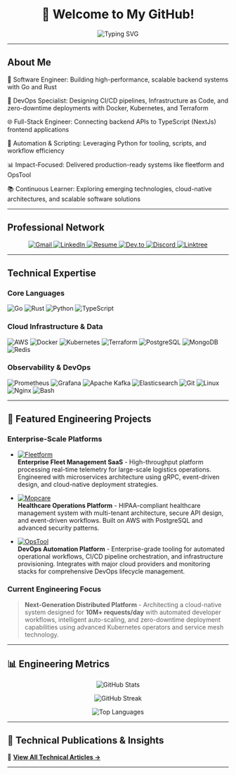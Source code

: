 <h1 align="center">👋 Welcome to My GitHub!</h1>

<p align="center">
  <img src="https://readme-typing-svg.demolab.com?font=Raleway&weight=700&size=26&pause=1000&color=00BFAE&center=true&vCenter=true&width=700&lines=Senior+Backend+Engineer+%7C+DevOps+%7C+Platform+Specialist;Building+Cloud-Native,+High-Performance+Systems!" alt="Typing SVG" />
</p>

---

## About Me

🔧 Software Engineer: Building high-performance, scalable backend systems with Go and Rust

🚀 DevOps Specialist: Designing CI/CD pipelines, Infrastructure as Code, and zero-downtime deployments with Docker, Kubernetes, and Terraform

🌐 Full-Stack Engineer: Connecting backend APIs to TypeScript (NextJs) frontend applications

🐍 Automation & Scripting: Leveraging Python for tooling, scripts, and workflow efficiency

📊 Impact-Focused: Delivered production-ready systems like fleetform and OpsTool

📚 Continuous Learner: Exploring emerging technologies, cloud-native architectures, and scalable software solutions

---

## Professional Network

<p align="center">
  <a href="mailto:ajayioba2000@gmail.com" target="_blank">
    <img src="https://img.shields.io/badge/Email-D14836?style=for-the-badge&logo=gmail&logoColor=white" alt="Gmail"/>
  </a>
  <a href="https://www.linkedin.com/in/obanijesuajayi" target="_blank">
    <img src="https://img.shields.io/badge/LinkedIn-%230077B5?style=for-the-badge&logo=linkedin&logoColor=white" alt="LinkedIn"/>
  </a>
  <a href="https://acrobat.adobe.com/id/urn:aaid:sc:EU:96740098-e79f-48bd-a999-d945c4d6db7c" target="_blank">
    <img src="https://img.shields.io/badge/Resume-%23FF9800.svg?style=for-the-badge&logo=adobe&logoColor=white" alt="Resume"/>
  </a>
  <a href="https://dev.to/obeej" target="_blank">
    <img src="https://img.shields.io/badge/Tech_Blog-%23000000.svg?style=for-the-badge&logo=devdotto&logoColor=white" alt="Dev.to"/>
  </a>
  <a href="https://discord.gg/@Obeej" target="_blank">
    <img src="https://img.shields.io/badge/Discord-%237289DA?style=for-the-badge&logo=discord&logoColor=white" alt="Discord"/>
  </a>
  <a href="https://linktr.ee/obeej" target="_blank">
    <img src="https://img.shields.io/badge/All_Links-%2300C4CC?style=for-the-badge&logo=linktree&logoColor=white" alt="Linktree"/>
  </a>
</p>

---

## Technical Expertise

### Core Languages
![Go](https://img.shields.io/badge/Go-00ADD8?style=flat&logo=go&logoColor=white)
![Rust](https://img.shields.io/badge/Rust-000000?style=flat&logo=rust&logoColor=white)
![Python](https://img.shields.io/badge/Python-3776AB?style=flat&logo=python&logoColor=white)
![TypeScript](https://img.shields.io/badge/TypeScript-3178C6?style=flat&logo=typescript&logoColor=white)

### Cloud Infrastructure & Data
![AWS](https://img.shields.io/badge/AWS-FF9900?style=flat&logo=amazonaws&logoColor=white)
![Docker](https://img.shields.io/badge/Docker-2496ED?style=flat&logo=docker&logoColor=white)
![Kubernetes](https://img.shields.io/badge/Kubernetes-326CE5?style=flat&logo=kubernetes&logoColor=white)
![Terraform](https://img.shields.io/badge/Terraform-844FBA?style=flat&logo=terraform&logoColor=white)
![PostgreSQL](https://img.shields.io/badge/PostgreSQL-4169E1?style=flat&logo=postgresql&logoColor=white)
![MongoDB](https://img.shields.io/badge/MongoDB-47A248?style=flat&logo=mongodb&logoColor=white)
![Redis](https://img.shields.io/badge/Redis-DC382D?style=flat&logo=redis&logoColor=white)

### Observability & DevOps
![Prometheus](https://img.shields.io/badge/Prometheus-E6522C?style=flat&logo=prometheus&logoColor=white)
![Grafana](https://img.shields.io/badge/Grafana-F46800?style=flat&logo=grafana&logoColor=white)
![Apache Kafka](https://img.shields.io/badge/Apache_Kafka-231F20?style=flat&logo=apachekafka&logoColor=white)
![Elasticsearch](https://img.shields.io/badge/Elasticsearch-005571?style=flat&logo=elasticsearch&logoColor=white)
![Git](https://img.shields.io/badge/Git-F05032?style=flat&logo=git&logoColor=white)
![Linux](https://img.shields.io/badge/Linux-FCC624?style=flat&logo=linux&logoColor=black)
![Nginx](https://img.shields.io/badge/Nginx-009639?style=flat&logo=nginx&logoColor=white)
![Bash](https://img.shields.io/badge/Bash-4EAA25?style=flat&logo=gnubash&logoColor=white)

---

## 🚀 Featured Engineering Projects

### Enterprise-Scale Platforms

- [![Fleetform](https://img.shields.io/badge/Fleetform-00BFAE?style=for-the-badge&logo=docker&logoColor=white)](https://github.com/ObeeJ/fleetform)  
  **Enterprise Fleet Management SaaS** - High-throughput platform processing real-time telemetry for large-scale logistics operations. Engineered with microservices architecture using gRPC, event-driven design, and cloud-native deployment strategies.

- [![Mopcare](https://img.shields.io/badge/Mopcare-1976D2?style=for-the-badge&logo=aws&logoColor=white)](https://github.com/ObeeJ/mopcare)  
  **Healthcare Operations Platform** - HIPAA-compliant healthcare management system with multi-tenant architecture, secure API design, and event-driven workflows. Built on AWS with PostgreSQL and advanced security patterns.

- [![OpsTool](https://img.shields.io/badge/OpsTool-FF9800?style=for-the-badge&logo=linux&logoColor=white)](https://github.com/ObeeJ/opstool)  
  **DevOps Automation Platform** - Enterprise-grade tooling for automated operational workflows, CI/CD pipeline orchestration, and infrastructure provisioning. Integrates with major cloud providers and monitoring stacks for comprehensive DevOps lifecycle management.

### Current Engineering Focus
> **Next-Generation Distributed Platform** - Architecting a cloud-native system designed for **10M+ requests/day** with automated developer workflows, intelligent auto-scaling, and zero-downtime deployment capabilities using advanced Kubernetes operators and service mesh technology.

---

## 📊 Engineering Metrics

<p align="center">
  <img src="https://github-readme-stats.vercel.app/api?username=ObeeJ&show_icons=true&theme=radical&hide_border=true&bg_color=0d1117" alt="GitHub Stats" />
</p>
<p align="center">
  <img src="https://github-readme-streak-stats.herokuapp.com/?user=ObeeJ&theme=radical&hide_border=true&background=0d1117" alt="GitHub Streak" />
</p>
<p align="center">
  <img src="https://github-readme-stats.vercel.app/api/top-langs/?username=ObeeJ&layout=compact&theme=radical&hide_border=true&bg_color=0d1117" alt="Top Languages" />
</p>

---

## 📝 Technical Publications & Insights

<!-- BLOG-POST-LIST:START -->
<!-- BLOG-POST-LIST:END -->
📖 [**View All Technical Articles →**](https://dev.to/obeej)

---

<!---
ObeeJ/ObeeJ is a ✨ special ✨ repository because its `README.md` (this file) appears on your GitHub profile.
You can click the Preview link to take a look at your changes.
--->